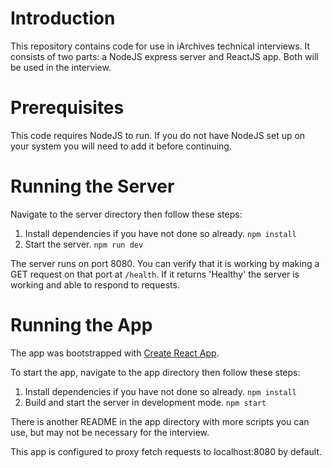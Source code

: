 # Introduction
This repository contains code for use in iArchives technical interviews. It consists of two parts: a NodeJS express server and ReactJS app. Both will be used in the interview.

# Prerequisites
This code requires NodeJS to run. If you do not have NodeJS set up on your system you will need to add it before continuing.

# Running the Server
Navigate to the server directory then follow these steps:
1. Install dependencies if you have not done so already. `npm install`
2. Start the server. `npm run dev`

The server runs on port 8080. You can verify that it is working by making a GET request on that port at `/health`. If it returns 'Healthy' the server is working and able to respond to requests.

# Running the App
The app was bootstrapped with [Create React App](https://github.com/facebook/create-react-app).

To start the app, navigate to the app directory then follow these steps:
1. Install dependencies if you have not done so already. `npm install`
2. Build and start the server in development mode. `npm start`

There is another README in the app directory with more scripts you can use, but may not be necessary for the interview.

This app is configured to proxy fetch requests to localhost:8080 by default.
